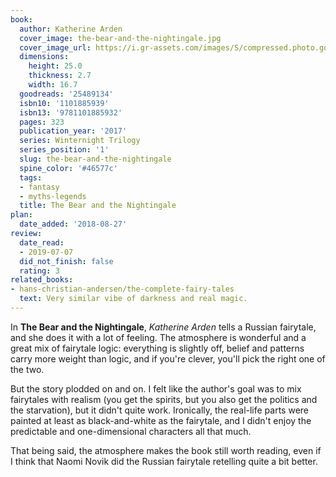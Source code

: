 ```yaml
---
book:
  author: Katherine Arden
  cover_image: the-bear-and-the-nightingale.jpg
  cover_image_url: https://i.gr-assets.com/images/S/compressed.photo.goodreads.com/books/1470731420l/25489134._SX98_.jpg
  dimensions:
    height: 25.0
    thickness: 2.7
    width: 16.7
  goodreads: '25489134'
  isbn10: '1101885939'
  isbn13: '9781101885932'
  pages: 323
  publication_year: '2017'
  series: Winternight Trilogy
  series_position: '1'
  slug: the-bear-and-the-nightingale
  spine_color: '#46577c'
  tags:
  - fantasy
  - myths-legends
  title: The Bear and the Nightingale
plan:
  date_added: '2018-08-27'
review:
  date_read:
  - 2019-07-07
  did_not_finish: false
  rating: 3
related_books:
- hans-christian-andersen/the-complete-fairy-tales
  text: Very similar vibe of darkness and real magic.
---
```


In **The Bear and the Nightingale**, *Katherine Arden* tells a Russian fairytale, and she does it with a lot of feeling. The atmosphere is wonderful and a great mix of fairytale logic: everything is slightly off, belief and patterns carry more weight than logic, and if you're clever, you'll pick the right one of the two.

But the story plodded on and on. I felt like the author's goal was to mix fairytales with realism (you get the spirits, but you also get the politics and the starvation), but it didn't quite work. Ironically, the real-life parts were painted at least as black-and-white as the fairytale, and I didn't enjoy the predictable and one-dimensional characters all that much.

That being said, the atmosphere makes the book still worth reading, even if I think that Naomi Novik did the Russian fairytale retelling quite a bit better.

